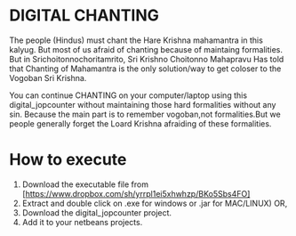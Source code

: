 DIGITAL CHANTING
================
The people (Hindus) must chant the Hare Krishna mahamantra in this kalyug.
But most of us afraid of chanting because of maintaing formalities. But in Srichoitonnochoritamrito,
Sri Krishno Choitonno Mahapravu Has told that Chanting of Mahamantra is the only solution/way to get coloser to the Vogoban
Sri Krishna.

You can continue CHANTING on your computer/laptop using this digital_jopcounter without maintaining those hard formalities
without any sin. Because the main part is to remember vogoban,not formalities.But we people generally forget the Loard Krishna
afraiding of these formalities.




How to execute
==============
1. Download the executable file from [https://www.dropbox.com/sh/yrrpl1ei5xhwhzp/BKo5Sbs4FO]
2. Extract and double click on .exe for windows or .jar for MAC/LINUX)
OR,
1. Download the digital_jopcounter project.
2. Add it to your netbeans projects.

